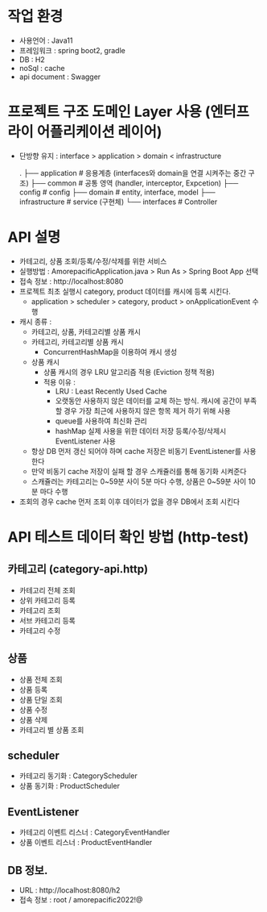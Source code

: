 작업 환경
============
- 사용언어 : Java11
- 프레임워크 : spring boot2, gradle
- DB : H2
- noSql : cache
- api document : Swagger


프로젝트 구조 도메인 Layer 사용 (엔터프라이  어플리케이션 레이어)
============================
- 단방향 유지 : interface > application > domain < infrastructure


    .
    ├── application        # 응용계층 (interfaces와 domain을 연결 시켜주는 중간 구조)
    ├── common             # 공통 영역 (handler, interceptor, Expcetion) 
    ├── config             # config
    ├── domain             # entity, interface, model
    ├── infrastructure     # service (구현체)
    └── interfaces         # Controller

API 설명
============
- 카테고리, 상품 조회/등록/수정/삭제를 위한 서비스
- 실행방법 : AmorepacificApplication.java > Run As > Spring Boot App 선택
- 접속 정보 : http://localhost:8080
- 프로젝트 최초 실행시 category, product 데이터를 캐시에 등록 시킨다.
  - application > scheduler > category, product > onApplicationEvent 수행
- 캐시 종류 :
  - 카테고리, 상품, 카테고리별 상품 캐시
  - 카테고리, 카테고리별 상품 캐시
    - ConcurrentHashMap을 이용하여 캐시 생성
  - 상품 캐시
    - 상품 캐시의 경우 LRU 알고리즘 적용 (Eviction 정책 적용)
    - 적용 이유 :
      - LRU : Least Recently Used Cache
      - 오랫동안 사용하지 않은 데이터를 교체 하는 방식. 캐시에 공간이 부족 할 경우 가장 최근에 사용하지 않은 항목 제거 하기 위해 사용
      - queue를 사용하여 최신화 관리
      - hashMap 실제 사용을 위한 데이터 저장
        등록/수정/삭제시 EventListener 사용
  - 항상 DB 먼저 갱신 되어야 하며 cache 저장은 비동기 EventListener를 사용 한다
  - 만약 비동기 cache 저장이 실패 할 경우 스캐쥴러를 통해 동기화 시켜준다
  - 스캐쥴러는 카테고리는 0~59분 사이 5분 마다 수행, 상품은 0~59분 사이 10분 마다 수행
- 조회의 경우 cache 먼저 조회 이후 데이터가 없을 경우 DB에서 조회 시킨다    

API 테스트 데이터 확인 방법 (http-test)
============

카테고리 (category-api.http)
--------------
- 카테고리 전체 조회
- 상위 카테고리 등록
- 카테고리 조회
- 서브 카테고리 등록
- 카테고리 수정

상품
--------------
- 상품 전체 조회
- 상품 등록
- 상품 단일 조회
- 상품 수정
- 상품 삭제
- 카테고리 별 상품 조회

scheduler
--------------
- 카테고리 동기화 : CategoryScheduler
- 상품 동기화  : ProductScheduler

EventListener
--------------
- 카테고리 이벤트 리스너 : CategoryEventHandler
- 상품 이벤트 리스너 : ProductEventHandler



DB 정보.
--------------
- URL : http://localhost:8080/h2
- 접속 정보 : root / amorepacific2022!@ 


